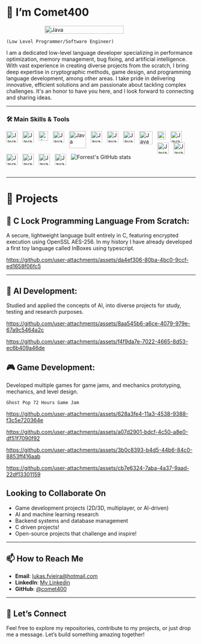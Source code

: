 # 🌟 I’m **Comet400**

<div style="display: flex; justify-content: center; align-items: center; gap: 20px; flex-wrap: nowrap;">
  <!-- Left Image -->
  <img src="https://64.media.tumblr.com/cca4f06484b447c0687f0325af5b38c9/428a8db1dc8ae92f-87/s1280x1920/7c751558b1d93e15c2d885cff2162ddb95059b8d.gif" 
       alt="Java" 
       style="width:70%; max-width:300px; height:auto;" />
</div>





``(Low Level Programmer/Software Engineer)``

I am a dedicated low-level language developer specializing in performance optimization, memory management, bug fixing, and artificial intelligence. With vast experience in creating diverse projects from the scratch, I bring deep expertise in cryptographic methods, game design, and programming language development, among other areas. I take pride in delivering innovative, efficient solutions and am passionate about tackling complex challenges. It's an honor to have you here, and I look forward to connecting and sharing ideas.

---

### 🛠️ Main Skills & Tools

<img align="left" alt="Java" width="30px" style="padding-right:10px;" src="https://img.icons8.com/?size=512&id=40669&format=png" />
<img align="left" alt="Java" width="30px" style="padding-right:10px;" src="https://img.icons8.com/fluent/512/c-programming.png" />
<img align="left" alt="Java" width="25px" style="padding-right:10px;" src="https://static-00.iconduck.com/assets.00/c-sharp-c-icon-1822x2048-wuf3ijab.png" />
<img align="left" alt="Java" width="30px" style="padding-right:10px;" src="https://img.icons8.com/color/512/javascript.png" />
<img align="left" alt="Java" width="45px" style="padding-right:10px;" src="https://1000logos.net/wp-content/uploads/2020/08/MySQL-Logo.png" />
<img align="left" alt="Java" width="30px" style="padding-right:10px;" src="https://www.instalki.pl/wp-content/uploads/program/icons/unnamed-6.png" />
<img align="left" alt="Java" width="30px" style="padding-right:10px;" src="https://cdn3.iconfinder.com/data/icons/logos-and-brands-adobe/512/267_Python-512.png" />
<img align="left" alt="Java" width="30px" style="padding-right:10px;" src="https://upload.wikimedia.org/wikipedia/commons/thumb/3/35/Tux.svg/1200px-Tux.svg.png" />
<img align="left" alt="Java" width="35px" style="padding-right:10px;" src="https://www.svgrepo.com/show/375503/tensorflow-enterprise.svg" />
<img align="left" alt="Java" width="22px" style="padding-right:10px;" src="https://static-00.iconduck.com/assets.00/pytorch-icon-1694x2048-jgwjy3ne.png" />
<img align="left" alt="Java" width="30px" style="padding-right:10px;" src="https://img.icons8.com/color/512/bash.png" />
<img align="left" alt="Java" width="30px" style="padding-right:10px;" src="https://upload.wikimedia.org/wikipedia/commons/thumb/3/3f/Git_icon.svg/2048px-Git_icon.svg.png" />
<img align="left" alt="Java" width="30px" style="padding-right:10px;" src="https://cdn2.steamgriddb.com/logo_thumb/598fb37d8e3a1f127b3ba7700febc92e.png" />
<img align="left" alt="Java" width="30px" style="padding-right:10px;" src="https://codefinder.dev/static/assets/languages/Assembly.png" />
<img align="left" alt="Java" width="30px" style="padding-right:10px;" src="https://upload.wikimedia.org/wikipedia/commons/thumb/9/9a/Visual_Studio_Code_1.35_icon.svg/800px-Visual_Studio_Code_1.35_icon.svg.png" />
<img align="left" alt="Java" width="30px" style="padding-right:10px;" src="https://static-00.iconduck.com/assets.00/unity-icon-1998x2048-c6v0ej9o.png" />
<img align="left" alt="Java" width="30px" style="padding-right:10px;" src="https://upload.wikimedia.org/wikipedia/commons/thumb/6/6a/Godot_icon.svg/2048px-Godot_icon.svg.png" />

<br />

##

![Forrest's GitHub stats](https://github-readme-stats.vercel.app/api?username=comet400&show_icons=true&theme=gruvbox)


<br />

---

# 📂 **Projects**
  
## **🔐 C Lock Programming Language From Scratch**:  
  A secure, lightweight language built entirely in C, featuring encrypted execution using OpenSSL AES-256. In my history I have already developed a first toy language called InBoxes using typescript.  
  

https://github.com/user-attachments/assets/da4ef306-80ba-4bc0-9ccf-ed1658f06fc5


---

## **🤖 AI Development**:
  Studied and applied the concepts of AI, into diverse projects for study, testing and research purposes.
  

https://github.com/user-attachments/assets/8aa545b6-a6ce-4079-979e-67a9c5464a2c


https://github.com/user-attachments/assets/f4f9da7e-7022-4665-8d53-ec6b409a46de




## **🎮 Game Development**:  
  Developed multiple games for game jams, and mechanics prototyping, mechanics, and level design.

`` Ghost Pop 72 Hours Game Jam ``

https://github.com/user-attachments/assets/628a3fe4-11a3-4538-9388-f3c5e720364e



https://github.com/user-attachments/assets/a07d2901-bdcf-4c50-a8e0-df51f7090f92




https://github.com/user-attachments/assets/3b0c8393-b4d5-44b6-84c0-8853ff416aab




https://github.com/user-attachments/assets/cb7e6324-7aba-4a37-9aad-22df13301159



## **Looking to Collaborate On**
- Game development projects (2D/3D, multiplayer, or AI-driven)  
- AI and machine learning research  
- Backend systems and database management
- C driven projects!
- Open-source projects that challenge and inspire!

---

## 📫 **How to Reach Me**
- **Email**: [lukas.fvieira@hotmail.com](mailto:lukas.fvieira@hotmail.com)  
- **LinkedIn**: [My Linkedin](https://www.linkedin.com/in/lukas-vieira-a94a8332a/)  
- **GitHub**: [@comet400](https://github.com/comet400)

---

## 🎉 **Let’s Connect**
Feel free to explore my repositories, contribute to my projects, or just drop me a message. Let’s build something amazing together!
